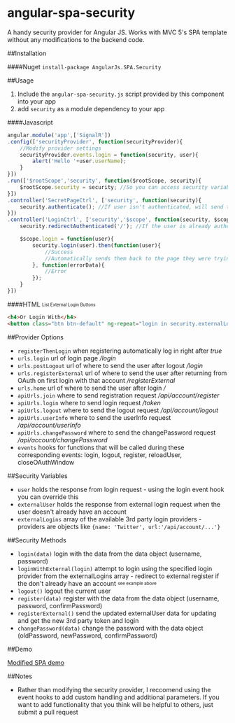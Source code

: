 angular-spa-security
====================

A handy security provider for Angular JS. Works with MVC 5's SPA template without any modifications to the backend code.

##Installation

####Nuget
`install-package AngularJs.SPA.Security`

##Usage

1. Include the `angular-spa-security.js` script provided by this component into your app
2. add `security` as a module dependency to your app

####Javascript
```javascript
angular.module('app',['SignalR'])
.config(['securityProvider', function(securityProvider){
	//Modify provider settings
	securityProvider.events.login = function(security, user){
		alert('Hello '+user.userName);
	}
}])
.run(['$rootScope','security', function($rootScope, security){
	$rootScope.security = security; //So you can access security variables and methods anywhere
}])
.controller('SecretPageCtrl', ['security', function(security){
	security.authenticate(); //If user isn't authenticated, will send them to the login page
}])
.controller('LoginCtrl', ['security','$scope', function(security, $scope){
	security.redirectAuthenticated('/'); //If the user is already authenticated, send them to the homepage

	$scope.login = function(user){
		security.login(user).then(function(user){
			//Success
			//Automatically sends them back to the page they were trying to access or the home page
		}, function(errorData){
			//Error
		});
	}
}])
```

####HTML <sub><sup>List External Login Buttons</sup></sub>
```html
<h4>Or Login With</h4>
<button class="btn btn-default" ng-repeat="login in security.externalLogins" ng-bind="login.name" ng-click="security.loginWithExternal(login)"></button>
```

##Provider Options

* `registerThenLogin` when registering automatically log in right after *true*
* `urls.login` url of login page */login*
* `urls.postLogout` url of where to send the user after logout */login*
* `urls.registerExternal` url of where to send the user after returning from OAuth on first login with that account */registerExternal*
* `urls.home` url of where to send the user after login */*
* `apiUrls.join` where to send registration request */api/account/register*
* `apiUrls.login` where to send login request */token*
* `apiUrls.logout` where to send the logout request */api/account/logout*
* `apiUrls.userInfo` where to send the userInfo request */api/account/userInfo*
* `apiUrls.changePassword` where to send the changePassword request */api/account/changePassword*
* `events` hooks for functions that will be called during these corresponding events: login, logout, register, reloadUser, closeOAuthWindow

##Security Variables

* `user` holds the response from login request - using the login event hook you can override this
* `externalUser` holds the response from external login request when the user doesn't already have an account
* `externalLogins` array of the available 3rd party login providers - providers are objects like `{name: 'Twitter', url:'/api/account/...'}`

##Security Methods

* `login(data)` login with the data from the data object (username, password)
* `loginWithExternal(login)` attempt to login using the specified login provider from the externalLogins array - redirect to external register if the don't already have an account <sub><sup>see example above</sup></sub>
* `logout()` logout the current user
* `register(data)` register with the data from the data object (username, password, confirmPassword)
* `registerExternal()` send the updated externalUser data for updating and get the new 3rd party token and login
* `changePassword(data)` change the password with the data object (oldPassword, newPassword, confirmPassword)

##Demo

[Modified SPA demo](https://github.com/JustMaier/MVC5-SPA-Angular)

##Notes

* Rather than modifying the security provider, I reccomend using the event hooks to add custom handling and additional parameters. If you want to add functionality that you think will be helpful to others, just submit a pull request